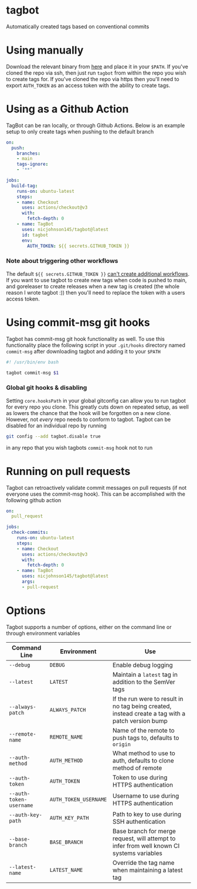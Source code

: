 # tagbot
Automatically created tags based on conventional commits

# Using manually

Download the relevant binary from [here](https://github.com/nicjohnson145/tagbot/releases/latest)
and place it in your `$PATH`. If you've cloned the repo via ssh, then just run `tagbot` from within
the repo you wish to create tags for. If you've cloned the repo via https then you'll need to export
`AUTH_TOKEN` as an access token with the ability to create tags.

# Using as a Github Action

TagBot can be ran locally, or through Github Actions. Below is an example setup to only create tags
when pushing to the default branch

```yaml
on:
  push:
    branches:
    - main
    tags-ignore:
    - '**'

jobs:
  build-tag:
    runs-on: ubuntu-latest
    steps:
    - name: Checkout
      uses: actions/checkout@v3
      with:
        fetch-depth: 0
    - name: TagBot
      uses: nicjohnson145/tagbot@latest
      id: tagbot
      env:
        AUTH_TOKEN: ${{ secrets.GITHUB_TOKEN }}
```
### Note about triggering other workflows

The default `${{ secrets.GITHUB_TOKEN }}` [can't create additional workflows](https://github.com/orgs/community/discussions/27028#discussioncomment-3254360).
If you want to use tagbot to create new tags when code is pushed to main, and goreleaser to create
releases when a new tag is created (the whole reason I wrote tagbot :)) then you'll need to replace
the token with a users access token.

# Using commit-msg git hooks

Tagbot has commit-msg git hook functionality as well. To use this functionality place the following
script in your `.git/hooks` directory named `commit-msg` after downloading tagbot and adding it to
your `$PATH`

```sh
#! /usr/bin/env bash

tagbot commit-msg $1
```

### Global git hooks & disabling

Setting `core.hooksPath` in your global gitconfig can allow you to run tagbot for every repo you
clone. This greatly cuts down on repeated setup, as well as lowers the chance that the hook will be
forgotten on a new clone. However, not *every* repo needs to conform to tagbot. Tagbot can be
disabled for an individual repo by running

```sh
git config --add tagbot.disable true
```

in any repo that you wish tagbots `commit-msg` hook not to run

# Running on pull requests

Tagbot can retroactively validate commit messages on pull requests (if not everyone uses the
commit-msg hook). This can be accomplished with the following github action
```yaml
on:
  pull_request

jobs:
  check-commits:
    runs-on: ubuntu-latest
    steps:
    - name: Checkout
      uses: actions/checkout@v3
      with:
        fetch-depth: 0
    - name: TagBot
      uses: nicjohnson145/tagbot@latest
      args:
      - pull-request

```
# Options

Tagbot supports a number of options, either on the command line or through environment variables

| Command Line | Environment | Use |
| ------------ | ----------- | --- |
| `--debug` | `DEBUG` | Enable debug logging |
| `--latest` | `LATEST` | Maintain a `latest` tag in addition to the SemVer tags |
| `--always-patch` | `ALWAYS_PATCH` | If the run were to result in no tag being created, instead create a tag with a patch version bump|
| `--remote-name` | `REMOTE_NAME` | Name of the remote to push tags to, defaults to `origin` |
| `--auth-method` | `AUTH_METHOD` | What method to use to auth, defaults to clone method of remote |
| `--auth-token` | `AUTH_TOKEN` | Token to use during HTTPS authentication |
| `--auth-token-username` | `AUTH_TOKEN_USERNAME` | Username to use during HTTPS authentication |
| `--auth-key-path` | `AUTH_KEY_PATH` | Path to key to use during SSH authentication |
| `--base-branch` | `BASE_BRANCH` | Base branch for merge request, will attempt to infer from well known CI systems variables |
| `--latest-name` | `LATEST_NAME` | Override the tag name when maintaining a latest tag |
